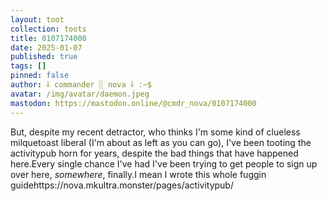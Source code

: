 ```yaml
---
layout: toot
collection: toots
title: 0107174000
date: 2025-01-07
published: true
tags: []
pinned: false
author: ⸸ commander ░ nova ⸸ :~$
avatar: /img/avatar/daemon.jpeg
mastodon: https://mastodon.online/@cmdr_nova/0107174000
---
```


But, despite my recent detractor, who thinks I'm some kind of clueless milquetoast liberal (I'm about as left as you can go), I've been tooting the activitypub horn for years, despite the bad things that have happened here.Every single chance I've had I've been trying to get people to sign up over here, _somewhere_, finally.I mean I wrote this whole fuggin guidehttps://nova.mkultra.monster/pages/activitypub/
